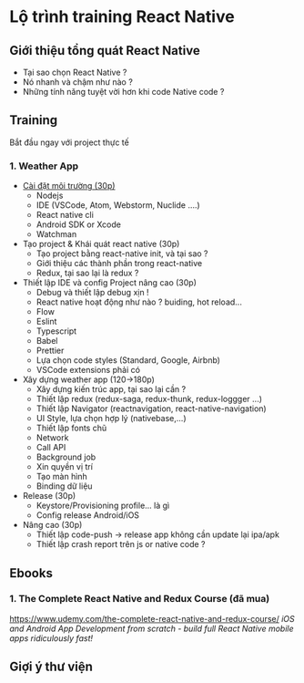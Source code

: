 # Lộ trình training React Native

## Giới thiệu tổng quát React Native

- Tại sao chọn React Native ?
- Nó nhanh và chậm như nào ?
- Những tính năng tuyệt vời hơn khi code Native code ?

## Training

Bắt đầu ngay với project thực tế

### 1. Weather App

- [Cài đặt môi trường (30p)](1.InstallEnvironment.md)
    - Nodejs
    - IDE (VSCode, Atom, Webstorm, Nuclide ....)
    - React native cli
    - Android SDK or Xcode
    - Watchman
- Tạo project & Khái quát react native (30p)
    - Tạo project bằng react-native init, và tại sao ?
    - Giới thiệu các thành phần trong react-native
    - Redux, tại sao lại là redux ?
- Thiết lập IDE và config Project nâng cao (30p) 
    - Debug và thiết lập debug xịn !
    - React native hoạt động như nào ? buiding, hot reload...
    - Flow
    - Eslint
    - Typescript
    - Babel
    - Prettier
    - Lựa chọn code styles (Standard, Google, Airbnb)
    - VSCode extensions phải có
- Xây dựng weather app (120->180p)
    - Xây dựng kiến trúc app, tại sao lại cần ?
    - Thiết lập redux (redux-saga, redux-thunk, redux-loggger ...)
    - Thiết lập Navigator (reactnavigation, react-native-navigation)
    - UI Style, lựa chọn hợp lý (nativebase,...)
    - Thiết lập fonts chũ
    - Network 
    - Call API
    - Background job
    - Xin quyền vị trí
    - Tạo màn hình
    - Binding dữ liệu
- Release (30p)
    - Keystore/Provisioning profile... là gì
    - Config release Android/iOS
- Nâng cao (30p)
    - Thiết lập code-push -> release app không cần update lại ipa/apk
    - Thiết lập crash report trên js or native code ?

## Ebooks

### 1. The Complete React Native and Redux Course (đã mua)

https://www.udemy.com/the-complete-react-native-and-redux-course/
_iOS and Android App Development from scratch - build full React Native mobile apps ridiculously fast!_


## Giợi ý thư viện

